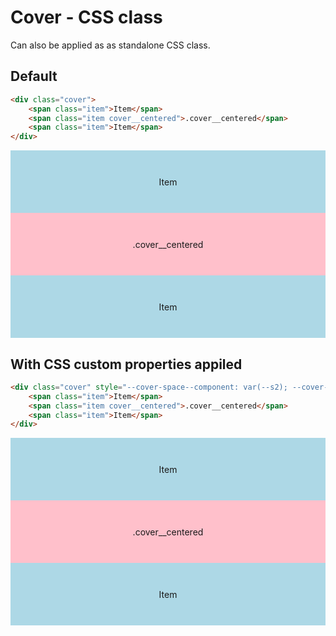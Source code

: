 <script lang="ts">
	import SqueezeContainer from '$lib/SqueezeContainer/index.svelte';
</script>

<style>	
	.item {
		display: flex;
		align-items: center;
		justify-content: center;
		width: 100%;
		max-width: none;
		height: 100px;
		background-color: lightblue;
	}

	.cover__centered {
		background-color: pink;
	}
</style>

# Cover - CSS class

Can also be applied as as standalone CSS class.

## Default

```html
<div class="cover">
	<span class="item">Item</span>
	<span class="item cover__centered">.cover__centered</span>
	<span class="item">Item</span>
</div>
```

<SqueezeContainer>
	<div class="cover">
		<span class="item">Item</span>
		<span class="item cover__centered">.cover__centered</span>
		<span class="item">Item</span>
	</div>
</SqueezeContainer>

## With CSS custom properties appiled

```html
<div class="cover" style="--cover-space--component: var(--s2); --cover-height--component: 50vh;">
	<span class="item">Item</span>
	<span class="item cover__centered">.cover__centered</span>
	<span class="item">Item</span>
</div>
```

<SqueezeContainer>
	<div class="cover" style="--cover-space--component: var(--s2); --cover-height--component: 50vh;">
		<span class="item">Item</span>
		<span class="item cover__centered">.cover__centered</span>
		<span class="item">Item</span>
	</div>
</SqueezeContainer>
